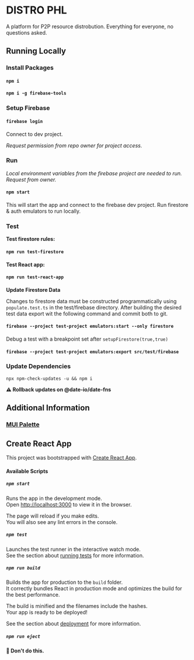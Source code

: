 # DISTRO PHL

A platform for P2P resource distrobution. Everything for everyone, no questions asked.

## Running Locally

### Install Packages

#### `npm i`

#### `npm i -g firebase-tools`

### Setup Firebase

#### `firebase login`

Connect to dev project.

*Request permission from repo owner for project access.*

### Run

*Local environment variables from the firebase project are needed to run. Request from owner.*

#### `npm start`

This will start the app and connect to the firebase dev project. Run firestore & auth emulators to run locally.

### Test

**Test firestore rules:**

#### `npm run test-firestore`

**Test React app:**

#### `npm run test-react-app`

**Update Firestore Data**

Changes to firestore data must be constructed programmatically using `populate.test.ts`
in the test/firebase directory. After building the desired test data export wit the following command and commit both to git.

#### `firebase --project test-project emulators:start --only firestore`

Debug a test with a breakpoint set after `setupFirestore(true,true)`

#### `firebase --project test-project emulators:export src/test/firebase`

### Update Dependencies

`npx npm-check-updates -u && npm i`

**⚠️ Rollback updates on @date-io/date-fns**

## Additional Information

### [MUI Palette](https://material.io/resources/color/#!/?view.left=0&view.right=0&primary.color=FFA000&primary.text.color=000000&secondary.color=90A4AE)

## Create React App

This project was bootstrapped with [Create React App](https://github.com/facebook/create-react-app).

#### Available Scripts

##### `npm start`

Runs the app in the development mode.\
Open [http://localhost:3000](http://localhost:3000) to view it in the browser.

The page will reload if you make edits.\
You will also see any lint errors in the console.

##### `npm test`

Launches the test runner in the interactive watch mode.\
See the section about [running tests](https://facebook.github.io/create-react-app/docs/running-tests) for more information.

##### `npm run build`

Builds the app for production to the `build` folder.\
It correctly bundles React in production mode and optimizes the build for the best performance.

The build is minified and the filenames include the hashes.\
Your app is ready to be deployed!

See the section about [deployment](https://facebook.github.io/create-react-app/docs/deployment) for more information.

##### `npm run eject`

**🔴 Don't do this.**
